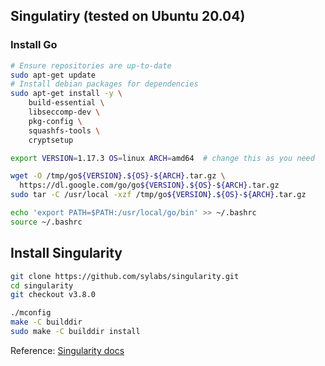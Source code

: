 ## Singulatiry (tested on Ubuntu 20.04)

### Install Go

```bash
# Ensure repositories are up-to-date
sudo apt-get update
# Install debian packages for dependencies
sudo apt-get install -y \
    build-essential \
    libseccomp-dev \
    pkg-config \
    squashfs-tools \
    cryptsetup
```

```bash
export VERSION=1.17.3 OS=linux ARCH=amd64  # change this as you need

wget -O /tmp/go${VERSION}.${OS}-${ARCH}.tar.gz \
  https://dl.google.com/go/go${VERSION}.${OS}-${ARCH}.tar.gz
sudo tar -C /usr/local -xzf /tmp/go${VERSION}.${OS}-${ARCH}.tar.gz

echo 'export PATH=$PATH:/usr/local/go/bin' >> ~/.bashrc
source ~/.bashrc
```

## Install Singularity

```bash
git clone https://github.com/sylabs/singularity.git
cd singularity
git checkout v3.8.0

./mconfig
make -C builddir
sudo make -C builddir install
```

Reference: [Singularity docs](https://sylabs.io/guides/latest/admin-guide/installation.html#before-you-begin)
